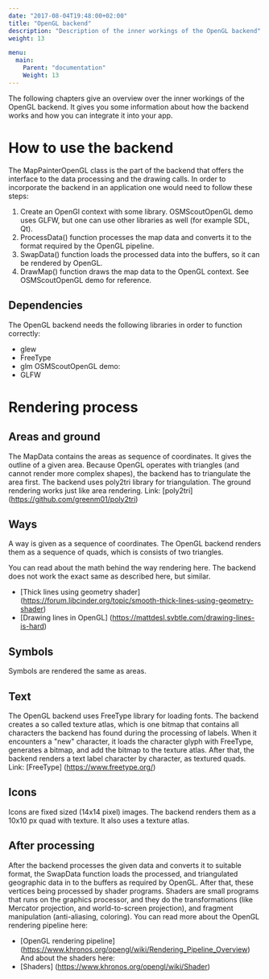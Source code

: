 ```yaml
---
date: "2017-08-04T19:48:00+02:00"
title: "OpenGL backend"
description: "Description of the inner workings of the OpenGL backend"
weight: 13

menu:
  main:
    Parent: "documentation"
    Weight: 13
---
```


The following chapters give an overview over the inner workings
of the OpenGL backend. It gives you some information about how 
the backend works and how you can integrate it into your app.


# How to use the backend

The MapPainterOpenGL class is the part of the backend that offers the interface to the data processing and the drawing calls.
In order to incorporate the backend in an application one would need to follow these steps:

1. Create an OpenGl context with some library. OSMScoutOpenGL demo uses GLFW, but one can use other libraries as well
(for example SDL, Qt).
2. ProcessData() function processes the map data and converts it to
the format required by the OpenGL pipeline.
3. SwapData() function loads the processed data into the buffers, so it can be rendered
by OpenGL.
4. DrawMap() function draws the map data to the OpenGL context.
See OSMScoutOpenGL demo for reference.

## Dependencies
The OpenGL backend needs the following libraries in order to function correctly:

* glew
* FreeType
* glm
OSMScoutOpenGL demo:
* GLFW

# Rendering process

## Areas and ground
The MapData contains the areas as sequence of coordinates. It gives the outline of a given area. Because OpenGL operates
with triangles (and cannot render more complex shapes), the backend has to triangulate the area first.
The backend uses poly2tri library for triangulation. The ground rendering works just like area rendering.
Link: [poly2tri] (https://github.com/greenm01/poly2tri)

## Ways
A way is given as a sequence of coordinates. The OpenGL backend renders them as a sequence of quads, which is
consists of two triangles.

You can read about the math behind the way rendering here. The backend does not work the exact same as described here,
 but similar.
 
* [Thick lines using geometry shader] (https://forum.libcinder.org/topic/smooth-thick-lines-using-geometry-shader)
* [Drawing lines in OpenGL] (https://mattdesl.svbtle.com/drawing-lines-is-hard)

## Symbols
Symbols are rendered the same as areas.

## Text
The OpenGL backend uses FreeType library for loading fonts. The backend creates a so called texture atlas,
which is one bitmap that contains all characters the backend has found during the processing of labels.
When it encounters a "new" character, it loads the character glyph with FreeType, generates a bitmap,
and add the bitmap to the texture atlas. After that, the backend renders a text label character by character,
as textured quads.
Link: [FreeType] (https://www.freetype.org/)

## Icons
Icons are fixed sized (14x14 pixel) images. The backend renders them as a 10x10 px quad with texture. It also uses
a texture atlas.

## After processing
After the backend processes the given data and converts it to suitable format, the SwapData function loads the processed,
and triangulated geographic data in to the buffers as required by OpenGL. After that, these vertices being processed by
shader programs. Shaders are small programs that runs on the graphics processor, and they do the transformations
(like Mercator projection, and world-to-screen projection), and fragment manipulation (anti-aliasing, coloring).
You can read more about the OpenGL rendering pipeline here:

* [OpenGL rendering pipeline] (https://www.khronos.org/opengl/wiki/Rendering_Pipeline_Overview)
And about the shaders here:
* [Shaders] (https://www.khronos.org/opengl/wiki/Shader)
